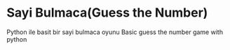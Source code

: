 # Sayi Bulmaca(Guess the Number)
Python ile basit bir sayi bulmaca oyunu
Basic guess the number game with python